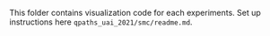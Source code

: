 This folder contains visualization code for each experiments. Set up instructions here `qpaths_uai_2021/smc/readme.md`.
